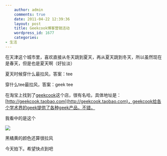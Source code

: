 ```yaml
---
    author: admin
    comments: true
    date: 2011-04-22 12:39:36
    layout: post
    title: Geekcook博客营销活动
    wordpress_id: 1677
    categories:
- 生活
---
```


在天津这个城市里，喜欢直接从冬天跳到夏天，再从夏天跳到冬天，所以虽然现在是春天，但是也是夏天啊（好扯淡）

夏天时候穿什么最拉风，答案：tee

穿什么tee最拉风，答案：geek tee

在淘宝上找到了[geekcook](http://geekcook.taobao.com)这个店，很有名哈，具体地址是：[http://geekcook.taobao.com](http://geekcook.taobao.com)，geekcook给各个学术界的geek提供了各种geek产品，不错，

我看中的是这个

![](http://img04.taobaocdn.com/bao/uploaded/i4/T1hahEXoJcXXXHY6Q8_101240.jpg_310x310.jpg)

黑橘黄的颜色还算很拉风

今天拍下。希望快点到吧

